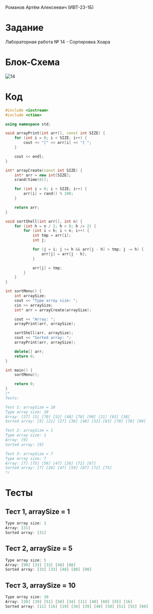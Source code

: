 Романов Артём Алексеевич (ИВТ-23-1Б)

# Задание

Лабораторная работа № 14 - Сортировка Хоара

# Блок-Схема
![14](https://github.com/Wingoush/LABS_PSTU_2023/assets/147124195/b9637047-cedd-4eac-bdd5-d818809e0e94)

# Код

```cpp
#include <iostream>
#include <ctime>

using namespace std;

void arrayPrint(int arr[], const int SIZE) {
    for (int i = 0; i < SIZE; i++) {
        cout << "[" << arr[i] << "] ";
    }

    cout << endl;
}

int* arrayCreate(const int SIZE) {
    int* arr = new int[SIZE];
    srand(time(0));

    for (int i = 0; i < SIZE; i++) {
        arr[i] = rand() % 100;
    }

    return arr;
}

void sortShell(int arr[], int n) {
    for (int h = n / 2; h > 0; h /= 2) {
        for (int i = h; i < n; i++) {
            int tmp = arr[i];
            int j;

            for (j = i; j >= h && arr[j - h] > tmp; j -= h) {
                arr[j] = arr[j - h];
            }

            arr[j] = tmp;
        }
    }
}

int sortMenu() {
    int arraySize;
    cout << "Type array size: ";
    cin >> arraySize;
    int* arr = arrayCreate(arraySize);

    cout << "Array: ";
    arrayPrint(arr, arraySize);

    sortShell(arr, arraySize);
    cout << "Sorted array: ";
    arrayPrint(arr, arraySize);

    delete[] arr;
    return 0;
}

int main() {
    sortMenu();

    return 0;
}
/*
Tests:

Test 1: arraySize = 10
Type array size: 10
Array: [27] [5] [70] [52] [48] [78] [90] [21] [63] [38]
Sorted array: [5] [21] [27] [38] [48] [52] [63] [70] [78] [90]

Test 2: arraySize = 1
Type array size: 1
Array: [9]
Sorted array: [9]

Test 3: arraySize = 7
Type array size: 7
Array: [7] [75] [59] [47] [26] [72] [67]
Sorted array: [7] [26] [47] [59] [67] [72] [75]
*/
```

# Тесты

## Тест 1, arraySize = 1

```cpp
Type array size: 1
Array: [31]
Sorted array: [31]
```

## Тест 2, arraySize = 5

```cpp
Type array size: 5
Array: [90] [33] [33] [48] [88]
Sorted array: [33] [33] [48] [88] [90]
```

## Тест 3, arraySize = 10

```cpp
Type array size: 10
Array: [39] [19] [51] [50] [34] [11] [48] [60] [55] [16]
Sorted array: [11] [16] [19] [34] [39] [48] [50] [51] [55] [60]
```
